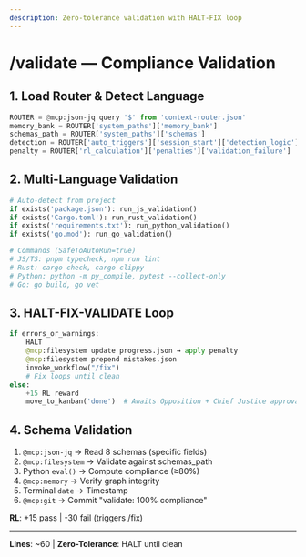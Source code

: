 ```yaml
---
description: Zero-tolerance validation with HALT-FIX loop
---
```


# /validate — Compliance Validation

## 1. Load Router & Detect Language

```python
ROUTER = @mcp:json-jq query '$' from 'context-router.json'
memory_bank = ROUTER['system_paths']['memory_bank']
schemas_path = ROUTER['system_paths']['schemas']
detection = ROUTER['auto_triggers']['session_start']['detection_logic']
penalty = ROUTER['rl_calculation']['penalties']['validation_failure']  # -30
```

## 2. Multi-Language Validation

```python
# Auto-detect from project
if exists('package.json'): run_js_validation()
if exists('Cargo.toml'): run_rust_validation()
if exists('requirements.txt'): run_python_validation()
if exists('go.mod'): run_go_validation()

# Commands (SafeToAutoRun=true)
# JS/TS: pnpm typecheck, npm run lint
# Rust: cargo check, cargo clippy
# Python: python -m py_compile, pytest --collect-only
# Go: go build, go vet
```

## 3. HALT-FIX-VALIDATE Loop

```python
if errors_or_warnings:
    HALT
    @mcp:filesystem update progress.json → apply penalty
    @mcp:filesystem prepend mistakes.json
    invoke_workflow("/fix")
    # Fix loops until clean
else:
    +15 RL reward
    move_to_kanban('done')  # Awaits Opposition + Chief Justice approval
```

## 4. Schema Validation

1. `@mcp:json-jq` → Read 8 schemas (specific fields)
2. `@mcp:filesystem` → Validate against schemas_path
3. Python `eval()` → Compute compliance (≥80%)
4. `@mcp:memory` → Verify graph integrity
5. Terminal `date` → Timestamp
6. `@mcp:git` → Commit "validate: 100% compliance"

**RL**: +15 pass | -30 fail (triggers /fix)

---
**Lines**: ~60 | **Zero-Tolerance**: HALT until clean
